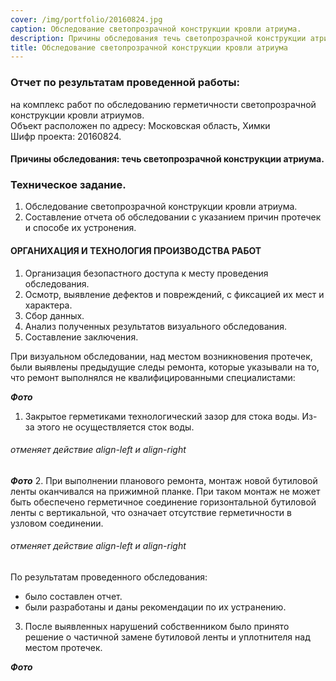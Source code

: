 ```yaml
---
cover: /img/portfolio/20160824.jpg
caption: Обследование светопрозрачной конструкции кровли атриума.
description: Причины обследования течь светопрозрачной конструкции атриума.
title: Обследование светопрозрачной конструкции кровли атриума
---
```



### **Отчет по результатам проведенной работы:**
на комплекс работ по обследованию герметичности светопрозрачной конструкции кровли атриумов.  
Объект расположен по адресу: Московская область, Химки   
Шифр проекта: 20160824.	

#### **Причины обследования:** течь светопрозрачной конструкции атриума.

### **Техническое задание.**
1.	Обследование светопрозрачной конструкции кровли атриума.
2.	Составление отчета об обследовании с указанием причин протечек и способе их устронения.

#### **ОРГАНИХАЦИЯ И ТЕХНОЛОГИЯ ПРОИЗВОДСТВА РАБОТ**
1.	Организация безопастного доступа к месту проведения обследования.
2.	Осмотр, выявление дефектов и повреждений, с фиксацией их мест и характера.
3.	Сбор данных.
4.	Анализ полученных результатов визуального обследования.
5.	Составление заключения.

При визуальном обследовании, над местом возникновения протечек, были выявлены предыдущие следы ремонта, которые указывали на то, что ремонт выполнялся не квалифицированными специалистами:


***Фото***
1.	Закрытое герметиками технологический зазор для стока воды. Из-за этого не осуществляется сток воды.
###### отменяет действие align-left и align-right


***Фото***
2.	При выполнении планового ремонта, монтаж новой бутиловой ленты оканчивался на прижимной планке. При таком монтаж не может быть обеспечено герметичное соединение горизонтальной бутиловой ленты с вертикальной, что означает отсутствие герметичности в узловом соединении.
###### отменяет действие align-left и align-right

По результатам проведенного обследования: 
- было составлен отчет. 
- были разработаны и даны рекомендации по их устранению.

3.	После выявленных нарушений собственником было принято решение о частичной замене бутиловой ленты и уплотнителя над местом протечек.

***Фото***



